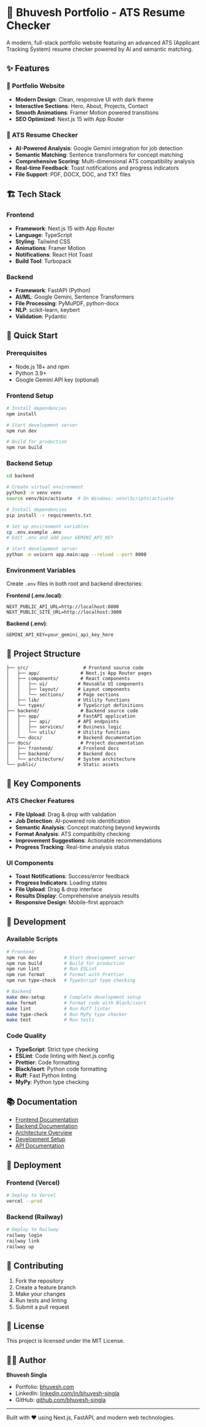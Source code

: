 # 🚀 Bhuvesh Portfolio - ATS Resume Checker

A modern, full-stack portfolio website featuring an advanced ATS (Applicant Tracking System) resume checker powered by AI and semantic matching.

<!-- Updated: Testing pre-commit hook with build check -->

## ✨ Features

### 🎯 Portfolio Website

- **Modern Design**: Clean, responsive UI with dark theme
- **Interactive Sections**: Hero, About, Projects, Contact
- **Smooth Animations**: Framer Motion powered transitions
- **SEO Optimized**: Next.js 15 with App Router

### 📄 ATS Resume Checker

- **AI-Powered Analysis**: Google Gemini integration for job detection
- **Semantic Matching**: Sentence transformers for concept matching
- **Comprehensive Scoring**: Multi-dimensional ATS compatibility analysis
- **Real-time Feedback**: Toast notifications and progress indicators
- **File Support**: PDF, DOCX, DOC, and TXT files

## 🏗️ Tech Stack

### Frontend

- **Framework**: Next.js 15 with App Router
- **Language**: TypeScript
- **Styling**: Tailwind CSS
- **Animations**: Framer Motion
- **Notifications**: React Hot Toast
- **Build Tool**: Turbopack

### Backend

- **Framework**: FastAPI (Python)
- **AI/ML**: Google Gemini, Sentence Transformers
- **File Processing**: PyMuPDF, python-docx
- **NLP**: scikit-learn, keybert
- **Validation**: Pydantic

## 🚀 Quick Start

### Prerequisites

- Node.js 18+ and npm
- Python 3.9+
- Google Gemini API key (optional)

### Frontend Setup

```bash
# Install dependencies
npm install

# Start development server
npm run dev

# Build for production
npm run build
```

### Backend Setup

```bash
cd backend

# Create virtual environment
python3 -m venv venv
source venv/bin/activate  # On Windows: venv\Scripts\activate

# Install dependencies
pip install -r requirements.txt

# Set up environment variables
cp .env.example .env
# Edit .env and add your GEMINI_API_KEY

# Start development server
python -m uvicorn app.main:app --reload --port 8000
```

### Environment Variables

Create `.env` files in both root and backend directories:

**Frontend (.env.local)**:

```env
NEXT_PUBLIC_API_URL=http://localhost:8000
NEXT_PUBLIC_SITE_URL=http://localhost:3000
```

**Backend (.env)**:

```env
GEMINI_API_KEY=your_gemini_api_key_here
```

## 📁 Project Structure

```
├── src/                    # Frontend source code
│   ├── app/               # Next.js App Router pages
│   ├── components/        # React components
│   │   ├── ui/           # Reusable UI components
│   │   ├── layout/       # Layout components
│   │   └── sections/     # Page sections
│   ├── lib/              # Utility functions
│   └── types/            # TypeScript definitions
├── backend/               # Backend source code
│   ├── app/              # FastAPI application
│   │   ├── api/          # API endpoints
│   │   ├── services/     # Business logic
│   │   └── utils/        # Utility functions
│   └── docs/             # Backend documentation
├── docs/                  # Project documentation
│   ├── frontend/         # Frontend docs
│   ├── backend/          # Backend docs
│   └── architecture/     # System architecture
└── public/               # Static assets
```

## 🎨 Key Components

### ATS Checker Features

- **File Upload**: Drag & drop with validation
- **Job Detection**: AI-powered role identification
- **Semantic Analysis**: Concept matching beyond keywords
- **Format Analysis**: ATS compatibility checking
- **Improvement Suggestions**: Actionable recommendations
- **Progress Tracking**: Real-time analysis status

### UI Components

- **Toast Notifications**: Success/error feedback
- **Progress Indicators**: Loading states
- **File Upload**: Drag & drop interface
- **Results Display**: Comprehensive analysis results
- **Responsive Design**: Mobile-first approach

## 🔧 Development

### Available Scripts

```bash
# Frontend
npm run dev          # Start development server
npm run build        # Build for production
npm run lint         # Run ESLint
npm run format       # Format with Prettier
npm run type-check   # TypeScript type checking

# Backend
make dev-setup       # Complete development setup
make format          # Format code with Black/isort
make lint            # Run Ruff linter
make type-check      # Run MyPy type checker
make test            # Run tests
```

### Code Quality

- **TypeScript**: Strict type checking
- **ESLint**: Code linting with Next.js config
- **Prettier**: Code formatting
- **Black/isort**: Python code formatting
- **Ruff**: Fast Python linting
- **MyPy**: Python type checking

## 📚 Documentation

- [Frontend Documentation](docs/frontend/)
- [Backend Documentation](docs/backend/)
- [Architecture Overview](docs/ARCHITECTURE.md)
- [Development Setup](docs/DEVELOPMENT_SETUP.md)
- [API Documentation](docs/backend/README.md)

## 🚀 Deployment

### Frontend (Vercel)

```bash
# Deploy to Vercel
vercel --prod
```

### Backend (Railway)

```bash
# Deploy to Railway
railway login
railway link
railway up
```

## 🤝 Contributing

1. Fork the repository
2. Create a feature branch
3. Make your changes
4. Run tests and linting
5. Submit a pull request

## 📄 License

This project is licensed under the MIT License.

## 👨‍💻 Author

**Bhuvesh Singla**

- Portfolio: [bhuvesh.com](https://bhuvesh.com)
- LinkedIn: [linkedin.com/in/bhuvesh-singla](https://linkedin.com/in/bhuvesh-singla)
- GitHub: [github.com/bhuvesh-singla](https://github.com/bhuvesh-singla)

---

Built with ❤️ using Next.js, FastAPI, and modern web technologies.

